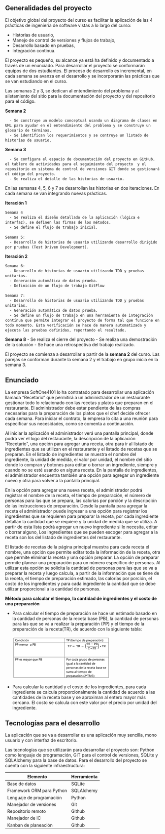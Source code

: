 ## Generalidades del proyecto

El objetivo global del proyecto del curso es facilitar la aplicación de las 4 prácticas de ingeniería de software vistas a lo largo del curso: 
* Historias de usuario, 
* Manejo de control de versiones y flujos de trabajo, 
* Desarrollo basado en pruebas,
* Integración continua. 

El proyecto es pequeño, su alcance ya está ha definido y documentado a través de un enunciado. Para desarrollar el proyecto se conformarán equipos de dos estudiantes. El proceso de desarrollo es incremental, en cada semana se avanza en el desarrollo y se incorporarán las prácticas que se van estudiando en el curso.

Las semanas 2 y 3, se dedican al entendimiento del problema y al alistamiento del sitio para la documentación del proyecto y del repositorio para el código.

**Semana 2**

      - Se construye un modelo conceptual usando un diagrama de clases en UML para ayudar en el entendimiento del problema y se construye un glosario de términos.
      - Se identifican los requerimientos y se contruye un listado de historias de usuario.
  
**Semana 3**

      - Se configura el espacio de documentación del proyecto en GitHub, el tablero de actividades para el seguimiento del proyecto  y el repositorio en sistema de control de versiones GIT donde se gestionará el código del proyecto.
      - Se realiza el detalle de las historias de usuario.
  
En las semanas 4, 5, 6 y 7 se desarrollan las historias en dos iteraciones. En cada semana se van integrando nuevas prácticas.

**Iteración 1** 
  
    Semana 4
      - Se realiza el diseño detallado de la aplicación (lógica e interfaz), se definen las firmas de los métodos. 
      - Se define el flujo de trabajo inicial.
  
    Semana 5:
      - Desarrollo de historias de usuario utilizando desarrollo dirigido por pruebas (Test Driven Development).

**Iteración 2**

    Semana 6:
      - Desarrollo de historias de usuario utilizando TDD y pruebas unitarias.
      - Generación automática de datos prueba.
      - Definición de un flujo de trabajo GitFlow
  
    Semana 7:  
      - Desarrollo de historias de usuario utilizando TDD y pruebas unitarias.
      - Generación automática de datos prueba.
      - Se define un flujo de trabajo en una herramienta de integración contínua que permite integrar el proyecto de forma tal que funcione en todo momento. Esta verificación se hace de manera automatizada y ejecuta las pruebas definidas, reportando el resultado.


**Semana 8**
      - Se realiza el cierre del proyecto
      - Se realiza una demostración de la solución
      - Se hace una retrospectiva del trabajo realizado. 


El proyecto se comienza a desarrollar a partir de la **semana 2** del curso. Las parejas se conforman durante la semana 2 y el trabajo en grupo inicia en la semana 3.


## Enunciado

La empresa SoftOne4101 lo ha contratado para desarrollar una aplicación llamada “Recetario” que permitirá a un administrador de un restaurante gestionar todo lo relacionado con las recetas y platos que preparan en el restaurante. El administrador debe estar pendiente de las compras necesarias para la preparación de los platos que el chef decide ofrecer cada semana. Para iniciar el contrato, la empresa lo cita a una reunión para especificar sus necesidades, como se comenta a continuación.

Al iniciar la aplicación el administrador verá una pantalla principal, donde podrá ver el logo del restaurante, la descripción de la aplicación “Recetario”, una opción para agregar una receta, otra para ir al listado de ingredientes que se utilizan en el restaurante y el listado de recetas que se preparan.  En el listado de ingredientes se muestra el nombre del ingrediente, la unidad de medida, el valor por unidad, el nombre del sitio donde lo compran y botones para editar o borrar un ingrediente, siempre y cuando no se esté usando en alguna receta. En la pantalla de ingredientes, el administrador encuentra también una opción para agregar un ingrediente nuevo y otra para volver a la pantalla principal.

En la opción para agregar una nueva receta, el administrador podrá registrar el nombre de la receta, el tiempo de preparación, el número de personas para las que se prepara, las calorías por porción y la descripción de las instrucciones de preparación. Desde la pantalla para agregar la receta el administrador puede ingresar a una opción para registrar los ingredientes que se requieren para preparar la receta, por cada ingrediente detallan la cantidad que se requiere y la unidad de medida que se utiliza. A partir de esta lista podrá agregar un nuevo ingrediente si lo necesita, editar o borrar alguno, Los ingredientes que se pueden escoger para agregar a la receta son los del listado de ingredientes del restaurante. 

El listado de recetas de la página principal muestra para cada receta el nombre, una opción que permite editar toda la información de la receta, otra que permite eliminar la receta y una opción preparar. La opción de preparar permite planear una preparación para un número específico de personas. Al utilizar esta opción se solicita la cantidad de personas para las que se va a preparar la receta y luego calcula, a partir de la información que se tiene de la receta, el tiempo de preparación estimado, las calorías por porción, el costo de los ingredientes y para cada ingrediente la cantidad que se debe utilizar proporcional a la cantidad de personas. 

**Método para calcular el tiempo, la cantidad de ingredientes y el costo de una preparación**

- Para calcular el tiempo de preparación se hace un estimado basado en la cantidad de personas de la receta base (PB), la cantidad de personas para las que se va a realizar la preparación (PP) y el tiempo de la preparación de la receta(TR), de acuerdo con la siguiente tabla:

  ![](./assets/images/proyecto/recetario/tabla1.png)
  
- Para calcular la cantidad y el costo de los ingredientes, para cada ingrediente se calcula proporcionalmente la cantidad de acuerdo a las cantidades de la receta base y se aproximan al entero mayor más cercano. El costo se calcula con este valor por el precio por unidad del ingrediente.
 

## Tecnologías para el desarrollo 

La aplicación que se va a desarrollar es una aplicación muy sencilla, mono usuario y con interfaz de escritorio. 

Las tecnologías que se utilizarán para desarrollar el proyecto son: Python como lenguaje de programación, GIT para el control de versiones, SQLite y SQLAlchemy para la base de datos. Para el desarrollo del proyecto se cuenta con la siguiente infraestructura:


| Elemento                  | Herramienta |
| ------------------------- | ----------- |
| Base de datos             | SQLite      |
| Framework ORM para Python | SQLAlchemy  |
| Lenguaje de programación  | Python      |
| Manejador de versiones    | Git         |
| Repositorio remoto        | Github      |
| Manejador de IC           | Github      |
| Kanban de planeación      | Github      |


